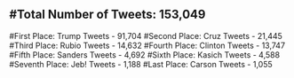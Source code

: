#Total Number of Tweets: 153,049 
---
#First Place: Trump Tweets - 91,704
#Second Place: Cruz Tweets - 21,445
#Third Place: Rubio Tweets - 14,632
#Fourth Place: Clinton Tweets - 13,747
#Fifth Place: Sanders Tweets - 4,692
#Sixth Place: Kasich Tweets - 4,588
#Seventh Place: Jeb! Tweets - 1,188
#Last Place: Carson Tweets - 1,055
